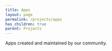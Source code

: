 ```yaml
---
title: Apps
layout: page
permalink: /projects/apps
has_children: true
parent: Projects
---
```


Apps created and maintained by our community.
